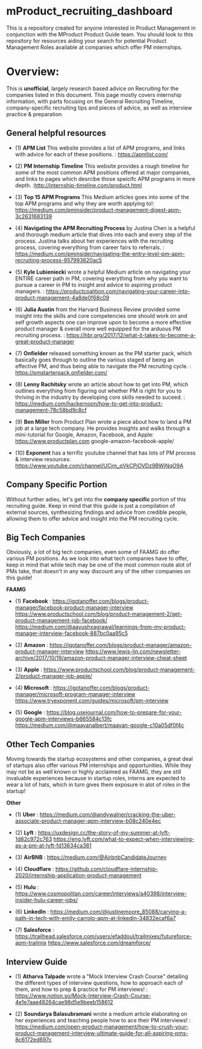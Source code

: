 # mProduct_recruiting_dashboard
This is a repository created for anyone interested in Product Management in conjunction with the MProduct Product Guide team. You should look to this repository for resources aiding your search for potential Product Management Roles available at companies which offer PM internships.  

# Overview:

This is **unofficial**, largely research based advice on Recruiting for the companies listed in this document. This page mostly covers internship information, with parts focusing on the General Recruiting Timeline, company-specific recruiting tips and pieces of advice, as well as interview practice & preparation. 

## General helpful resources

* (1) **APM List** This website provides a list of APM programs, and links with advice for each of these positions. :  https://apmlist.com/

* (2) **PM Internship Timeline** This website provides a rough timeline for some of the most common APM positions offered at major companies, and links to pages which desrcibe those speicifc APM programs in more depth. :http://internship-timeline.com/product.html

* (3) **Top 15 APM Programs** This Medium articles goes into some of the top APM programs and why they are worth applying to!: https://medium.com/pminsider/product-management-digest-apm-3c2631683139


* (4) **Navigating the APM Recruiting Process** by Justina Chen is a helpful and thorough medium article that dives into each and every step of the process. Justina talks about her experiences with the recruiting process, covering everything from career fairs to referrals. : https://medium.com/pminsider/navigating-the-entry-level-pm-apm-recruiting-process-957993620ac5

* (5) **Kyle Lubieniecki** wrote a helpful Medium article on navigating your ENTIRE career path in PM, covering everything from why you want to pursue a career in PM to insight and advice to aspiring product managers. : https://productcoalition.com/navigating-your-career-into-product-management-4a8de0f68c09

* (6) **Julia Austin** from the Harvard Business Review provided some insight into the skills and core competencies one should work on and self growth aspects one can improve upon to become a more effective product manager & overall more well equipped for the arduous PM recruiting process. : https://hbr.org/2017/12/what-it-takes-to-become-a-great-product-manager

* (7) **Onfielder** released something known as the PM starter pack, which basically goes through to outline the various staged of being an effective PM, and thus being able to navigate the PM recruiting cycle. : https://pmstarterpack.onfielder.com/

* (8) **Lenny Rachitsky** wrote an article about how to get into PM, which outlines everything from figuring out whether PM is right for you to thriving in the industry by developing core skills needed to suceed. : https://medium.com/hackernoon/how-to-get-into-product-management-78c58bd9c8cf

* (9) **Ben Miller** from Product Plan wrote a piece about how to land a PM job at a large tech company. He provides insights and walks through a mini-tutorial for Google, Amazon, Facebook, and Apple: https://www.productplan.com google-amazon-facebook-apple/

* (10) **Exponent** has a terrific youtube channel that has lots of PM process & interview resources: https://www.youtube.com/channel/UCjm_qVkCPjOVDz9BWjNqO9A






## Company Specific Portion
Without further adieu, let's get into the **company specific** portion of this recruiting guide. Keep in mind that this guide is just a compilation of external sources, synthesizing findings and advice from credible people, allowing them to offer advice and insight into the PM recruiting cycle. 

## Big Tech Companies
Obviously, a lot of big tech companies, even some of FAAMG do offer various PM positions. As we look into what tech companies have to offer, keep in mind that while tech may be one of the most common route alot of PMs take, that doesn't in any way discount any of the other companies on this guide!

**FAAMG**
* (1) **Facebook**  : https://igotanoffer.com/blogs/product-manager/facebook-product-manager-interview
                      https://www.productschool.com/blog/product-management-2/get-product-management-job-facebook/
                      https://medium.com/@aayushxagrawal/learnings-from-my-product-manager-interview-facebook-887bc0aa95c5

* (2) **Amazon** : https://igotanoffer.com/blogs/product-manager/amazon-product-manager-interview
                   https://www.lewis-lin.com/newsletter-archive/2017/10/19/amazon-product-manager-interview-cheat-sheet

* (3) **Apple** : https://www.productschool.com/blog/product-management-2/product-manager-job-apple/

* (4) **Microsoft** : https://igotanoffer.com/blogs/product-manager/microsoft-program-manager-interview
                      https://www.tryexponent.com/guides/microsoft/pm-interview

* (5) **Google** : https://blog.usejournal.com/how-to-prepare-for-your-google-apm-interviews-b665584c13fc
https://medium.com/@maayanalbert/maayan-google-c10a05df0f4c



## Other Tech Companies
Moving towards the startup ecosystems and other companies, a great deal of startups also offer various PM internships and opportunities. While they may not be as well known or highly acclaimed as FAAMG, they are still invaluable experiences because in startup roles, interns are expected to wear a lot of hats, which in turn gives them exposure in alot of roles in the startup!

**Other**
* (1) **Uber**  : https://medium.com/@andywalner/cracking-the-uber-associate-product-manager-apm-interview-b08c240e4ec

* (2) **Lyft** : https://uxdesign.cc/the-story-of-my-summer-at-lyft-1d82c972c763
                 https://eng.lyft.com/what-to-expect-when-interviewing-as-a-pm-at-lyft-fd13634ca381

* (3) **AirBNB** : https://medium.com/@AirbnbCandidateJourney

* (4) **Cloudflare** : https://github.com/cloudflare-internship-2020/internship-application-product-management

* (5) **Hulu**  : https://www.cosmopolitan.com/career/interviews/a40398/interview-insider-hulu-career-jobs/

* (6) **LinkedIn**  :   https://medium.com/@justinemoore_85088/carving-a-path-in-tech-with-emily-carrolo-apm-at-linkedin-34832ecaf6a7

* (7) **Salesforce**  : https://trailhead.salesforce.com/users/efaddoul/trailmixes/futureforce-apm-trailmix
                        https://www.salesforce.com/dreamforce/









## Interview Guide

* (1) **Atharva Talpade** wrote a "Mock Interview Crash Course" detailing the different types of interview questions, how to approach each of them, and how to prep & practice for PM interviews! : https://www.notion.so/Mock-Interview-Crash-Course-4e1e7aae48264cae98d5e9beeb158612

* (2) **Soundarya Balasubramani** wrote a medium article elaborating on her experiences and teaching people how to ace their PM interviews! : https://medium.com/open-product-management/how-to-crush-your-product-management-interview-ultimate-guide-for-all-aspiring-pms-8c6172ed697c
